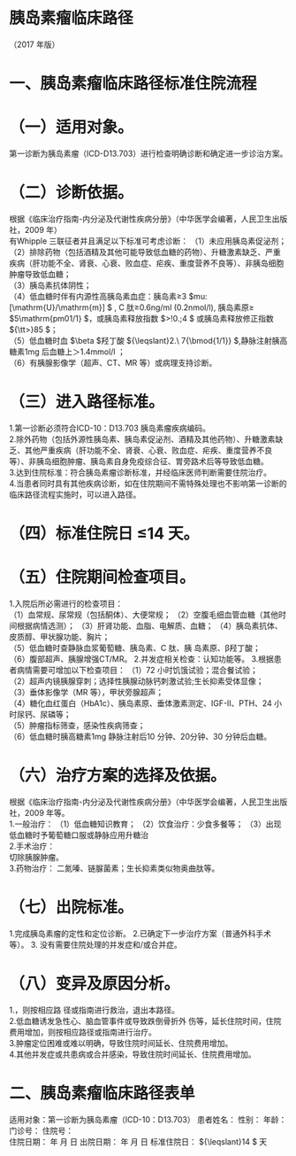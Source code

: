# 胰岛素瘤临床路径  
（2017 年版）  
# 一、胰岛素瘤临床路径标准住院流程  
# （一）适用对象。  
第一诊断为胰岛素瘤（ICD-D13.703）进行检查明确诊断和确定进一步诊治方案。  
# （二）诊断依据。  
根据《临床治疗指南-内分泌及代谢性疾病分册》（中华医学会编著，人民卫生出版社，2009 年）  
有Whipple 三联征者并且满足以下标准可考虑诊断： （1）未应用胰岛素促泌剂；  
（2）排除药物（包括酒精及其他可能导致低血糖的药物）、升糖激素缺乏、严重疾病（肝功能不全、肾衰、心衰、败血症、疟疾、重度营养不良等）、非胰岛细胞肿瘤导致低血糖；  
（3）胰岛素抗体阴性；  
（4）低血糖时伴有内源性高胰岛素血症：胰岛素≥3 $mu\:[\mathrm{U}/\mathrm{m}] $ , C 肽≥0.6ng/ml (0.2nmol/l), 胰岛素原≥ $5\mathrm{pm01/1} $，或胰岛素释放指数 $>\!0.\;4 $ 或胰岛素释放修正指数 ${\tt>}85 $；  
（5）低血糖时血 $\beta $羟丁酸 ${\leqslant}2.\ 7{\bmod{1/1}} $,静脉注射胰高糖素1mg 后血糖上＞1.4mmol/l ；  
（6）有胰腺影像学（超声、CT、MR 等）或病理支持诊断。  
# （三）进入路径标准。  
1.第一诊断必须符合ICD-10：D13.703 胰岛素瘤疾病编码。  
2.除外药物（包括外源性胰岛素、胰岛素促泌剂、酒精及其他药物）、升糖激素缺乏、其他严重疾病（肝功能不全、肾衰、心衰、败血症、疟疾、重度营养不良等）、非胰岛细胞肿瘤、胰岛素自身免疫综合征、胃旁路术后等导致低血糖。  
3.达到住院标准：符合胰岛素瘤诊断标准，并经临床医师判断需要住院治疗。  
4.当患者同时具有其他疾病诊断，如在住院期间不需特殊处理也不影响第一诊断的临床路径流程实施时，可以进入路径。  
# （四）标准住院日 ≤14 天。  
# （五）住院期间检查项目。  
1.入院后所必需进行的检查项目：  
（1）血常规、尿常规（包括酮体）、大便常规； （2）空腹毛细血管血糖（其他时间根据病情选测）； （3）肝肾功能、血脂、电解质、血糖； （4）胰岛素抗体、皮质醇、甲状腺功能、胸片；  
（5）低血糖时查静脉血浆葡萄糖、胰岛素、C 肽、胰 岛素原、β羟丁酸；  
（6）腹部超声、胰腺增强CT/MR。 2.并发症相关检查：认知功能等。  3.根据患者病情需要可增加以下检查项目： （1）72 小时饥饿试验；混合餐试验；  
（2）超声内镜胰腺穿刺；选择性胰腺动脉钙刺激试验;生长抑素受体显像；  
（3）垂体影像学（MR 等），甲状旁腺超声；  
（4）糖化血红蛋白（HbA1c）、胰岛素原、垂体激素测定、IGF-II、PTH、24 小时尿钙、尿磷等；  
（5）肿瘤指标筛查，感染性疾病筛查；  
（6）低血糖时胰高糖素1mg 静脉注射后10 分钟、20分钟、30 分钟后血糖。  
# （六）治疗方案的选择及依据。  
根据《临床治疗指南-内分泌及代谢性疾病分册》（中华医学会编著，人民卫生出版社，2009 年等。  
1.一般治疗： （1）低血糖知识教育； （2）饮食治疗：少食多餐等； （3）出现低血糖时予葡萄糖口服或静脉应用升糖治  
2.手术治疗：  
切除胰腺肿瘤。  
3.药物治疗： 二氮嗪、链脲菌素；生长抑素类似物奥曲肽等。  
# （七）出院标准。  
1.完成胰岛素瘤的定性和定位诊断。 2.已确定下一步治疗方案（普通外科手术等）。 3. 没有需要住院处理的并发症和/或合并症。  
# （八）变异及原因分析。  
1.，则按相应路 径或指南进行救治，退出本路径。  
2.低血糖诱发急性心、脑血管事件或导致跌倒骨折外 伤等，延长住院时间，住院费用增加，则按相应路径或指南进行治疗。  
3.肿瘤定位困难或难以明确，导致住院时间延长、住院费用增加。  
4.其他并发症或共患病或合并感染，导致住院时间延长、住院费用增加。  
# 二、胰岛素瘤临床路径表单  
适用对象：第一诊断为胰岛素瘤（ICD-10：D13.703） 患者姓名：        性别：     年龄：    门诊号：        住院号：  
住院日期：   年  月  日    出院日期：  年  月  日   标准住院日： ${\leqslant}14 $ 天  
